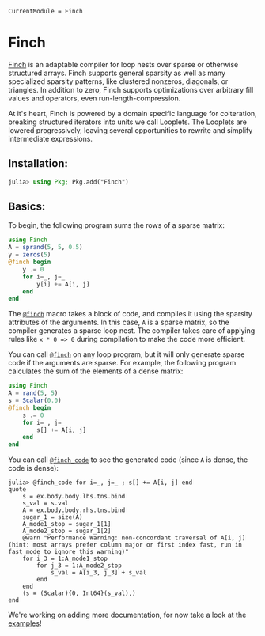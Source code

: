 ```@meta
CurrentModule = Finch
```

# Finch

[Finch](https://github.com/willow-ahrens/Finch.jl) is an adaptable compiler for
loop nests over sparse or otherwise structured arrays. Finch supports general
sparsity as well as many specialized sparsity patterns, like clustered nonzeros,
diagonals, or triangles.  In addition to zero, Finch supports optimizations over
arbitrary fill values and operators, even run-length-compression.

At it's heart, Finch is powered by a domain specific language for coiteration,
breaking structured iterators into units we call Looplets. The Looplets are
lowered progressively, leaving several opportunities to rewrite and simplify
intermediate expressions.

## Installation:

```julia
julia> using Pkg; Pkg.add("Finch")
```

## Basics:

To begin, the following program sums the rows of a sparse matrix:
```julia
using Finch
A = sprand(5, 5, 0.5)
y = zeros(5)
@finch begin
    y .= 0
    for i=_, j=_
        y[i] += A[i, j]
    end
end
```

The [`@finch`](@ref) macro takes a block of code, and compiles it using the sparsity
attributes of the arguments. In this case, `A` is a sparse matrix, so the
compiler generates a sparse loop nest. The compiler takes care of applying rules
like `x * 0 => 0` during compilation to make the code more efficient.

You can call [`@finch`](@ref) on any loop program, but it will only generate sparse code
if the arguments are sparse. For example, the following program calculates the
sum of the elements of a dense matrix:
```julia
using Finch
A = rand(5, 5)
s = Scalar(0.0)
@finch begin
    s .= 0
    for i=_, j=_
        s[] += A[i, j]
    end
end
```

You can call [`@finch_code`](@ref) to see the generated code (since `A` is dense, the
code is dense):
```jldoctest example1; setup=:(using Finch; A = rand(5, 5); s = Scalar(0))
julia> @finch_code for i=_, j=_ ; s[] += A[i, j] end
quote
    s = ex.body.body.lhs.tns.bind
    s_val = s.val
    A = ex.body.body.rhs.tns.bind
    sugar_1 = size(A)
    A_mode1_stop = sugar_1[1]
    A_mode2_stop = sugar_1[2]
    @warn "Performance Warning: non-concordant traversal of A[i, j] (hint: most arrays prefer column major or first index fast, run in fast mode to ignore this warning)"
    for i_3 = 1:A_mode1_stop
        for j_3 = 1:A_mode2_stop
            s_val = A[i_3, j_3] + s_val
        end
    end
    (s = (Scalar){0, Int64}(s_val),)
end
```

We're working on adding more documentation, for now take a look at the
[examples](https://github.com/willow-ahrens/Finch.jl/blob/main/docs/examples)!